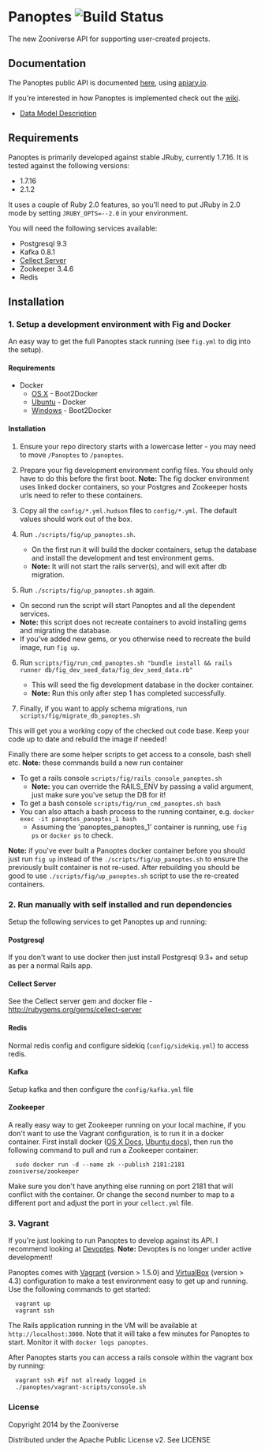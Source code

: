 # Panoptes ![Build Status](https://travis-ci.org/zooniverse/Panoptes.svg?branch=master)

The new Zooniverse API for supporting user-created projects.

## Documentation

The Panoptes public API is documented [here](http://docs.panoptes.apiary.io), using [apiary.io](http://apiary.io).

If you're interested in how Panoptes is implemented check out the [wiki](https://github.com/zooniverse/Panoptes/wiki).

* [Data Model Description](https://github.com/zooniverse/Panoptes/wiki/DataModel)

## Requirements

Panoptes is primarily developed against stable JRuby, currently 1.7.16. It is tested against the following versions:

* 1.7.16
* 2.1.2

It uses a couple of Ruby 2.0 features, so you'll need to put JRuby in 2.0 mode by setting `JRUBY_OPTS=--2.0` in your environment.

You will need the following services available:

* Postgresql 9.3
* Kafka 0.8.1
* [Cellect Server](https://github.com/zooniverse/Cellect)
* Zookeeper 3.4.6
* Redis

## Installation

### 1. Setup a development environment with Fig and Docker

An easy way to get the full Panoptes stack running (see `fig.yml` to dig into the setup).

#### Requirements

* Docker
  * [OS X](https://docs.docker.com/installation/mac/) - Boot2Docker
  * [Ubuntu](https://docs.docker.com/installation/ubuntulinux/) - Docker
  * [Windows](http://docs.docker.com/installation/windows/) - Boot2Docker

#### Installation

1. Ensure your repo directory starts with a lowercase letter - you may need to move `/Panoptes` to `/panoptes`.

2. Prepare your fig development environment config files. You should only have to do this before the first boot. **Note:** The fig docker environment uses linked docker containers, so your Postgres and Zookeeper hosts urls need to refer to these containers.

3. Copy all the `config/*.yml.hudson` files to `config/*.yml`. The default values should work out of the box.

4. Run `./scripts/fig/up_panoptes.sh`.
    * On the first run it will build the docker containers, setup the database and install the development and test environment gems.
    * **Note:** It will not start the rails server(s), and will exit after db migration.

5. Run `./scripts/fig/up_panoptes.sh` again.
  * On second run the script will start Panoptes and all the dependent services.
  * **Note:** this script does not recreate containers to avoid installing gems and migrating the database.
   * If you've added new gems, or you otherwise need to recreate the build image, run `fig up`.

6. Run `scripts/fig/run_cmd_panoptes.sh "bundle install && rails runner db/fig_dev_seed_data/fig_dev_seed_data.rb"`
    * This will seed the fig development database in the docker container.
    * **Note:** Run this only after step 1 has completed successfully.

7. Finally, if you want to apply schema migrations, run `scripts/fig/migrate_db_panoptes.sh`


This will get you a working copy of the checked out code base. Keep your code up to date and rebuild the image if needed!

Finally there are some helper scripts to get access to a console, bash shell etc. **Note:** these commands build a new run container
* To get a rails console `scripts/fig/rails_console_panoptes.sh`
  + **Note:** you can override the RAILS_ENV by passing a valid argument, just make sure you've setup the DB for it!
* To get a bash console `scripts/fig/run_cmd_panoptes.sh bash`
* You can also attach a bash process to the running container, e.g. `docker exec -it panoptes_panoptes_1 bash`
  + Assuming the 'panoptes_panoptes_1' container is running, use `fig ps` or `docker ps` to check.

**Note:** if you've ever built a Panoptes docker container before you should just run `fig up` instead of the `./scripts/fig/up_panoptes.sh` to ensure the previously built container is not re-used. After rebuilding you should be good to use `./scripts/fig/up_panoptes.sh` script to use the re-created containers.

### 2. Run manually with self installed and run dependencies

Setup the following services to get Panoptes up and running:

#### Postgresql

If you don't want to use docker then just install Postgresql 9.3+ and setup as per a normal Rails app.

#### Cellect Server

See the Cellect server gem and docker file - http://rubygems.org/gems/cellect-server

#### Redis

Normal redis config and configure sidekiq (`config/sidekiq.yml`) to access redis.

#### Kafka

Setup kafka and then configure the `config/kafka.yml` file

#### Zookeeper
A really easy way to get Zookeeper running on your local machine, if you don't want to use the Vagrant configuration, is to run it in a docker container. First install docker ([OS X Docs](https://docs.docker.com/installation/mac/), [Ubuntu docs](https://docs.docker.com/installation/ubuntulinux/)), then run the following command to pull and run a Zookeeper container:

```
  sudo docker run -d --name zk --publish 2181:2181 zooniverse/zookeeper
```

Make sure you don't have anything else running on port 2181 that will conflict with the container. Or change the second number to map to a different port and adjust the port in your `cellect.yml` file.

### 3. Vagrant

If you're just looking to run Panoptes to develop against its API. I recommend looking at [Devoptes](https://github.com/zooniverse/Devoptes). **Note:** Devoptes is no longer under active development!

Panoptes comes with [Vagrant](http://vagrantup.com) (version > 1.5.0) and [VirtualBox](https://www.virtualbox.org/) (version > 4.3) configuration to make a test environment easy to get up and running. Use the following commands to get started:

```
  vagrant up
  vagrant ssh
```

The Rails application running in the VM will be available at `http://localhost:3000`. Note that it will take a few minutes for Panoptes to
start. Monitor it with `docker logs panoptes`.

After Panoptes starts you can access a rails console within the vagrant box by running:

```
  vagrant ssh #if not already logged in
  ./panoptes/vagrant-scripts/console.sh
```

### License

Copyright 2014 by the Zooniverse

Distributed under the Apache Public License v2. See LICENSE
